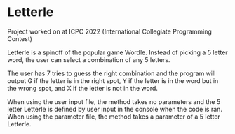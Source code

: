 # Letterle
Project worked on at ICPC 2022 (International Collegiate Programming Contest)

Letterle is a spinoff of the popular game Wordle. Instead of picking a 5 letter word, the user can select a combination of any 5 letters.

The user has 7 tries to guess the right combination and the program will output G if the letter is in the right spot, Y if the letter is in the word but in the wrong spot, and X if the letter is not in the word.

When using the user input file, the method takes no parameters and the 5 letter Letterle is defined by user input in the console when the code is ran.
When using the parameter file, the method takes a parameter of a 5 letter Letterle.

